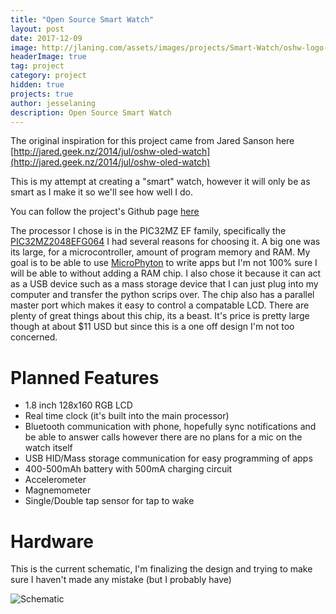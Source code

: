 ```yaml
---
title: "Open Source Smart Watch"
layout: post
date: 2017-12-09
image: http://jlaning.com/assets/images/projects/Smart-Watch/oshw-logo-800-px.png
headerImage: true
tag: project
category: project
hidden: true
projects: true
author: jesselaning
description: Open Source Smart Watch
---
```


The original inspiration for this project came from Jared Sanson here [http://jared.geek.nz/2014/jul/oshw-oled-watch](http://jared.geek.nz/2014/jul/oshw-oled-watch)

This is my attempt at creating a "smart" watch, however it will only be as smart as I make it so we'll see how well I do.

You can follow the project's Github page [here](https://github.com/jamolnng/Smart-Watch-V1)

The processor I chose is in the PIC32MZ EF family, specifically the [PIC32MZ2048EFG064](http://www.microchip.com/wwwproducts/en/PIC32MZ2048EFG064)
I had several reasons for choosing it. A big one was its large, for a microcontroller, amount of program memory and RAM. My goal is to be able to use [MicroPhyton](https://micropython.org/) to write apps but I'm not 100% sure I will be able to without adding a RAM chip. I also chose it because it can act as a USB device such as a mass storage device that I can just plug into my computer and transfer the python scrips over. The chip also has a parallel master port which makes it easy to control a compatable LCD. There are plenty of great things about this chip, its a beast. It's price is pretty large though at about $11 USD but since this is a one off design I'm not too concerned.

# Planned Features

* 1.8 inch 128x160 RGB LCD
* Real time clock (it's built into the main processor)
* Bluetooth communication with phone, hopefully sync notifications and be able to answer calls however there are no plans for a mic on the watch itself
* USB HID/Mass storage communication for easy programming of apps
* 400-500mAh battery with 500mA charging circuit
* Accelerometer
* Magnemometer
* Single/Double tap sensor for tap to wake

# Hardware
This is the current schematic, I'm finalizing the design and trying to make sure I haven't made any mistake (but I probably have)

![Schematic](https://raw.githubusercontent.com/jamolnng/Smart-Watch-V1/master/Hardware/Schematics/SmartWatchSchematic.png)